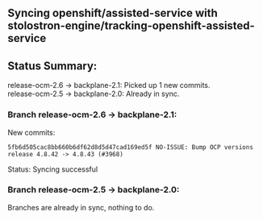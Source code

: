 ## Syncing openshift/assisted-service with stolostron-engine/tracking-openshift-assisted-service

## Status Summary:

release-ocm-2.6 -> backplane-2.1: Picked up 1 new commits.  
release-ocm-2.5 -> backplane-2.0: Already in sync.  

### Branch release-ocm-2.6 -> backplane-2.1:

New commits:

```
5fb6d505cac8bb660b6df62d8d5d47cad169ed5f NO-ISSUE: Bump OCP versions release 4.8.42 -> 4.8.43 (#3968)
```

Status: Syncing successful

### Branch release-ocm-2.5 -> backplane-2.0:

Branches are already in sync, nothing to do.
